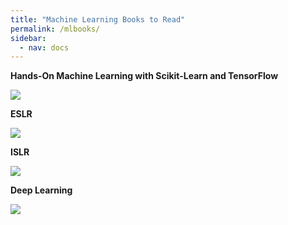 ```yaml
---
title: "Machine Learning Books to Read"
permalink: /mlbooks/
sidebar:
  - nav: docs
---
```


**Hands-On Machine Learning with Scikit-Learn and TensorFlow**

![](https://m.media-amazon.com/images/I/81tPtnOeMyL._AC_UF1000,1000_QL80_.jpg)

**ESLR**

![](https://m.media-amazon.com/images/I/517TrzchOML._AC_UF1000,1000_QL80_.jpg)

**ISLR**

![](https://images.squarespace-cdn.com/content/v1/5ff2adbe3fe4fe33db902812/8b373fbe-d1b4-4351-b803-0d3cd5bba1b0/ISLP_cover.png)

**Deep Learning**

![](https://m.media-amazon.com/images/I/A10G+oKN3LL._AC_UF1000,1000_QL80_.jpg)

